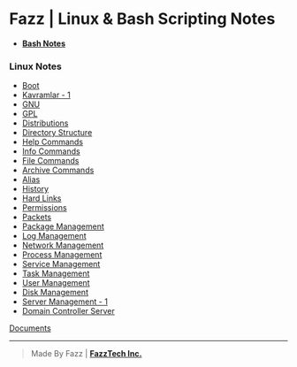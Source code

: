 # Fazz | Linux & Bash Scripting Notes

* **[Bash Notes](https://github.com/FazzPy/Bash/blob/main/Bash.sh)**

<h3> Linux Notes </h3>

* [Boot](https://github.com/FazzPy/Linux-Bash/blob/main/Linux/LinuxStart.md)
* [Kavramlar - 1](https://github.com/FazzPy/Linux-Bash/blob/main/Linux/Kavramlar-1.md)
* [GNU](https://github.com/FazzPy/Linux-Bash/blob/main/Linux/GNU.md)
* [GPL](https://github.com/FazzPy/Linux-Bash/blob/main/Linux/GPL.md)
* [Distributions](https://github.com/FazzPy/Linux-Bash/blob/main/Linux/Distributions.md)
* [Directory Structure](https://github.com/FazzPy/Linux-Bash/blob/main/Linux/DirectoryStructure.md)
* [Help Commands](https://github.com/FazzPy/Linux-Bash/blob/main/Linux/Help-Commands.md)
* [Info Commands](https://github.com/FazzPy/Linux-Bash/blob/main/Linux/Info-Commands.md)
* [File Commands](https://github.com/FazzPy/Linux-Bash/blob/main/Linux/File-Commands.md)
* [Archive Commands](https://github.com/FazzPy/Linux-Bash/blob/main/Linux/Archive-Commands.md)
* [Alias](https://github.com/FazzPy/Linux-Bash/blob/main/Linux/Alias.md)
* [History](https://github.com/FazzPy/Linux-Bash/blob/main/Linux/History.md)
* [Hard Links](https://github.com/FazzPy/Linux-Bash/blob/main/Linux/HardLinks.md)
* [Permissions](https://github.com/FazzPy/Linux-Bash/blob/main/Linux/Permissions.md)
* [Packets](https://github.com/FazzPy/Linux-Bash/blob/main/Linux/Packets.md)
* [Package Management](https://github.com/FazzPy/Linux-Bash/blob/main/Linux/PackageManagement.md)
* [Log Management](https://github.com/FazzPy/Linux-Bash/blob/main/Linux/LogManagement.md)
* [Network Management](https://github.com/FazzPy/Linux-Bash/blob/main/Linux/NetworkManagement.md)
* [Process Management](https://github.com/FazzPy/Linux-Bash/blob/main/Linux/ProcessManagement.md)
* [Service Management](https://github.com/FazzPy/Linux-Bash/blob/main/Linux/ServiceManagement.md)
* [Task Management](https://github.com/FazzPy/Linux-Bash/blob/main/Linux/TaskManagement.md)
* [User Management](https://github.com/FazzPy/Linux-Bash/blob/main/Linux/UserManagining.md)
* [Disk Management](https://github.com/FazzPy/Linux-Bash/blob/main/Linux/DiskManagement.md)
* [Server Management - 1](https://github.com/FazzPy/Linux-Bash/blob/main/Linux/ServerManagining.md)
* [Domain Controller Server](https://github.com/FazzPy/Linux-Bash/blob/main/Linux/DCServer.md)

[Documents](https://github.com/FazzPy/Linux-Bash/tree/main/Linux)

<hr>

> Made By Fazz | **[FazzTech Inc.](https://fazztech.net)**
